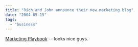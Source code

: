 ```yaml
---
title: "Rich and John announce their new marketing blog"
date: "2004-05-15"
tags: 
  - "business"
---
```


[Marketing Playbook](http://marketingplaybook.com/ "Marketing Playbook") -- looks nice guys.
